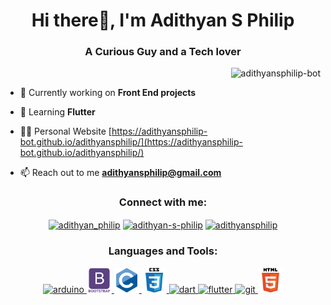 <h1 align="center">Hi there👋, I'm Adithyan S Philip</h1>
<h3 align="center">A Curious Guy and a Tech lover</h3>

<p align="right"> <img src="https://komarev.com/ghpvc/?username=adithyansphilip-bot&label=Profile%20views&color=0e75b6&style=flat" alt="adithyansphilip-bot" /> </p>

- 🔭 Currently working on **Front End projects**

- 🌱 Learning **Flutter**

- 👨‍💻 Personal Website [https://adithyansphilip-bot.github.io/adithyansphilip/](https://adithyansphilip-bot.github.io/adithyansphilip/)

- 📫 Reach out to me **adithyansphilip@gmail.com** 

<h3 align="center">Connect with me:</h3>
<p align="center">
<a href="https://twitter.com/adithyan_philip" target="blank"><img align="center" src="https://raw.githubusercontent.com/rahuldkjain/github-profile-readme-generator/master/src/images/icons/Social/twitter.svg" alt="adithyan_philip" height="30" width="40" /></a>
<a href="https://linkedin.com/in/adithyan-s-philip" target="blank"><img align="center" src="https://raw.githubusercontent.com/rahuldkjain/github-profile-readme-generator/master/src/images/icons/Social/linked-in-alt.svg" alt="adithyan-s-philip" height="30" width="40" /></a>
<a href="https://instagram.com/adithyansphilip" target="blank"><img align="center" src="https://raw.githubusercontent.com/rahuldkjain/github-profile-readme-generator/master/src/images/icons/Social/instagram.svg" alt="adithyansphilip" height="30" width="40" /></a>
</p>

<h3 align="center">Languages and Tools:</h3>
<p align="center"> <a href="https://www.arduino.cc/" target="_blank"> <img src="https://cdn.worldvectorlogo.com/logos/arduino-1.svg" alt="arduino" width="40" height="40"/> </a> <a href="https://getbootstrap.com" target="_blank"> <img src="https://raw.githubusercontent.com/devicons/devicon/master/icons/bootstrap/bootstrap-plain-wordmark.svg" alt="bootstrap" width="40" height="40"/> </a> <a href="https://www.cprogramming.com/" target="_blank"> <img src="https://raw.githubusercontent.com/devicons/devicon/master/icons/c/c-original.svg" alt="c" width="40" height="40"/> </a> <a href="https://www.w3schools.com/css/" target="_blank"> <img src="https://raw.githubusercontent.com/devicons/devicon/master/icons/css3/css3-original-wordmark.svg" alt="css3" width="40" height="40"/> </a> <a href="https://dart.dev" target="_blank"> <img src="https://www.vectorlogo.zone/logos/dartlang/dartlang-icon.svg" alt="dart" width="40" height="40"/> </a> <a href="https://flutter.dev" target="_blank"> <img src="https://www.vectorlogo.zone/logos/flutterio/flutterio-icon.svg" alt="flutter" width="40" height="40"/> </a> <a href="https://git-scm.com/" target="_blank"> <img src="https://www.vectorlogo.zone/logos/git-scm/git-scm-icon.svg" alt="git" width="40" height="40"/> </a> <a href="https://www.w3.org/html/" target="_blank"> <img src="https://raw.githubusercontent.com/devicons/devicon/master/icons/html5/html5-original-wordmark.svg" alt="html5" width="40" height="40"/> </a> </p>
